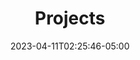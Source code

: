 ---
title: "Projects"
toc: false
date: 2023-04-11T02:25:46-05:00
lastmod: 2023-04-11T02:25:46-05:00
draft: false
related: false
Description: "Robert Boscacci is a data scientist and engineer. He performs \
some contract data engineering projects, and his day job is scraping data for \
Angi Inc." # Keep to 150-160 chars
keywords:
 - Robert Boscacci
 - Data science
 - Computer Vision
 - NYC
 - New York City
 - Data Engineering
 - Contract
 - Freelance
 - Full-time
---